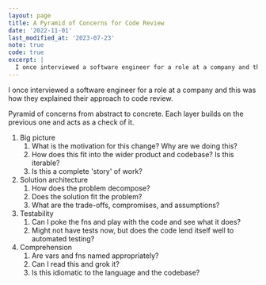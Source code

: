 ```yaml
---
layout: page
title: A Pyramid of Concerns for Code Review
date: '2022-11-01'
last_modified_at: '2023-07-23'
note: true
code: true
excerpt: |
  I once interviewed a software engineer for a role at a company and this was how they explained their approach to code review.
---
```


I once interviewed a software engineer for a role at a company and this was how they explained their approach to code review.

Pyramid of concerns from abstract to concrete. Each layer builds on the previous one and acts as a check of it.

1. Big picture
   1. What is the motivation for this change? Why are we doing this?
   2. How does this fit into the wider product and codebase? Is this iterable?
   3. Is this a complete 'story' of work?
2. Solution architecture
   1. How does the problem decompose?
   2. Does the solution fit the problem?
   3. What are the trade-offs, compromises, and assumptions?
3. Testability
   1. Can I poke the fns and play with the code and see what it does?
   2. Might not have tests now, but does the code lend itself well to automated testing?
4. Comprehension
   1. Are vars and fns named appropriately?
   2. Can I read this and grok it?
   3. Is this idiomatic to the language and the codebase?
